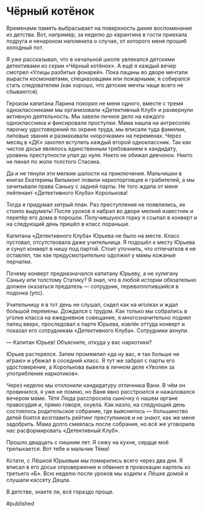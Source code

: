 
# Чёрный котёнок

Временами память выбрасывает на поверхность дикие воспоминания из детства. Вот, например, за неделю до карантина в гости приехала подруга и ненароком напомнила о случае, от которого меня прошиб холодный пот.

Я уже рассказывал, что в начальной школе увлекался детскими детективами из серии «Чёрный котёнок». А ещё я каждый вечер смотрел «Улицы разбитых фонарей». Пока пацаны во дворе мечтали вырасти космонавтами, спецназовцами или пожарными, я собирался стать следователем (как хорошо, что детские мечты чаще всего не сбываются).

Героизм капитана Ларина покорил не меня одного, вместе с тремя одноклассниками мы организовали «Детективный Клуб» и развернули активную деятельность. Мы завели личное дело на каждого одноклассника и фиксировали проступки. Мама нашла на антресолях парочку удостоверений по охране труда, мы вписали туда фамилии, липовые звания и размахивали «корочками» на переменах. Через месяц в «ДК» захотел вступить каждый второй одноклассник. Так как чистое досье являлось единственным требованием к кандидату, уровень преступности упал до нуля. Никто не обижал девчонок. Никто не пинал по жопе толстого Стасика.

Да и не тянули эти мелкие шалости на приключения. Мальчишки в книгах Екатерины Вильмонт ловили наркоторговцев и грабителей, а мы зачитывали права Саньку с задней парты. Не того ждала от меня лейтенант «Детективного Клуба» Королькова!

Тогда я придумал хитрый план. Раз преступления не появлялись, их стоило выдумать! После уроков я набрал во дворе мелкий известняк и перетёр его дома в порошок. Получившуюся горку я ссыпал в конверт и на следующий день пришёл в класс пораньше.

Капитана «Детективного Клуба» Юрьева не было на месте. Класс пустовал, отсутствовала даже учительница. Я подошёл к месту Юрьева и сунул конверт в нишу под партой. Стоит уточнить, что отпечатков я не оставлял, так как предусмотрительно одолжил у мамы кожаные перчатки.

Почему конверт предназначался капитану Юрьеву, а не хулигану Саньку или толстому Статику? Я знал, что в любой истории обязательно должен оказаться предатель — сотрудник, перевоплотившийся в подонка (упс).

Учительницу я в тот день не слушал, сидел как на иголках и ждал большой перемены. Дождался с трудом. Как только мы собрались в уголке класса на ежедневное совещание, я многозначительно поднял палец вверх, проследовал к парте Юрьева, извлёк оттуда конверт и показал его сотрудникам «Детективного Клуба». Сотрудники ахнули.

— Капитан Юрьев! Объясните, откуда у вас наркотики?

Юрьев растерялся. Затем промямлил «да ну вас, я так больше не играю» и убежал в соседний класс. Я тут же забрал с парты его удостоверение, а Королькова вывела в личном деле «Уволен за употрибление наркотиков».

Через неделю мы отклонили кандидатуру отличника Вани. В чём он провинился, я уже не помню, но Ваня явно расстроился и нажаловался вечером маме. Тётя Люда расспросила сыночку о нашем органе правосудия и, прямо говоря, охуела. Как назло, на следующий день состоялось родительское собрание, где выяснилось — большинство детей боятся возглавить рейтинг преступников и не знают, как же меня задобрить. Мама долго смеялась после собрания, но всё же уговорила нас расформировать «Детективный Клуб».

Прошло двадцать с лишним лет. Я сижу на кухне, сердце моё трепыхается. Вот тебе и мальчик Тёма!

Кстати, с Лёшкой Юрьевым мы помирились всего через два дня. Я вписал в его досье опровержение и обвинил в провокации картель из третьего «Б». Всю неделю после уроков мы ходили к Лёшке домой и слушали кассету Децла.

В детстве, знаете ли, всё гораздо проще.

#published